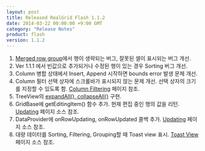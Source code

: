 ```yaml
---
layout: post
title: Released RealGrid Flash 1.1.2
date: 2014-03-22 00:00:00 +9:00 GMT
category: "Release Notes"
product: flash
version: 1.1.2
---
```


1. [Merged row group](http://demo.realgrid.com/Demo/RowGroupMerging)에서 행이 생략되는 버그, 잘못된 셀이 표시되는 버그 개선.
2. Ver 1.1.1 에서 빈값으로 추가되거나 수정된 행이 있는 경우 Sorting 버그 개선.
3. Column 병합 상태에서 Insert, Append 시작하면 bounds error 발생 문제 개선.
4. Column 필터 선택 상자에 스크롤바가 표시되지 않는 문제 개선. 선택 상자의 크기를 지정할 수 있도록 함. [Column Filtering](http://demo.realgrid.com/Demo/ColumnFiltering) 페이지 참조.
5. TreeView의 [expandAll(), collapseAll()](http://demo.realgrid.com/Demo/TreeSetArrayData) 구현.
6. GridBase에 getEditingItem() 함수 추가. 현재 편집 중인 행의 값을 리턴. [Updating](http://demo.realgrid.com/Demo/Updating) 페이지 소스 참조.
7. DataProvider에 onRowUpdating, onRowUpdated 콜백 추가. [Updating](http://demo.realgrid.com/Demo/Updating) 페이지 소스 참조.
8. 대량 데이터를 Sorting, Filtering, Grouping할 때 Toast view 표시. [Toast View](http://demo.realgrid.com/Demo/ToastView) 페이지 소스 참조.


